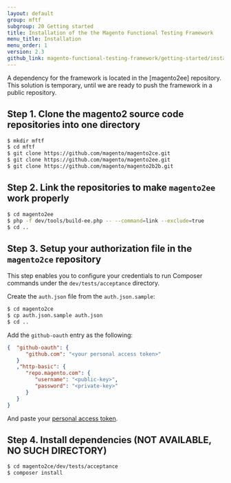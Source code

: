 ```yaml
---
layout: default
group: mftf
subgroup: 20 Getting started
title: Installation of the the Magento Functional Testing Framework
menu_title: Installation
menu_order: 1
version: 2.3
github_link: magento-functional-testing-framework/getting-started/installation.md
---
```


<div class="bs-callout bs-callout-info" markdown="1">
A dependency for the framework is located in the [magento2ee] repository. This solution is temporary, until we are ready to push the framework in a public repository.
</div>

## Step 1. Clone the magento2 source code repositories into one directory

```bash
$ mkdir mftf
$ cd mftf
$ git clone https://github.com/magento/magento2ce.git
$ git clone https://github.com/magento/magento2ee.git
$ git clone https://github.com/magento/magento2b2b.git
```

## Step 2. Link the repositories to make `magento2ee` work properly

```bash
$ cd magento2ee
$ php -f dev/tools/build-ee.php -- --command=link --exclude=true
$ cd ..
```

## Step 3. Setup your authorization file in the `magento2ce` repository

This step enables you to configure your credentials to run Composer commands under the `dev/tests/acceptance` directory.

Create the `auth.json` file from the `auth.json.sample`:

```bash
$ cd magento2ce
$ cp auth.json.sample auth.json
$ cd ..
```

Add the `github-oauth` entry as the following:

```json
{  "github-oauth": {
      "github.com": "<your personal access token>"
   }
   ,"http-basic": {
      "repo.magento.com": {
         "username": "<public-key>",
         "password": "<private-key>"
      }
   }
}
```

And paste your [personal access token].

## Step 4. Install dependencies (NOT AVAILABLE, NO SUCH DIRECTORY)

```bash
$ cd magento2ce/dev/tests/acceptance
$ composer install
```


<!-- LINKS -->

[magento2ee]: https://github.com/magento/magento2ee
[personal access token]: https://help.github.com/articles/creating-a-personal-access-token-for-the-command-line/#creating-a-token

